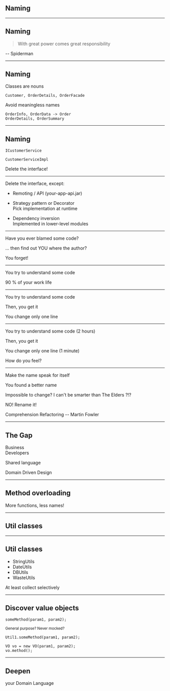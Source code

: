 ## Naming

----
## Naming

> With great power comes great responsibility

<div class="right">
  -- Spiderman 
</div>

----
## Naming

Classes are nouns

```
Customer, OrderDetails, OrderFacade
``` 

<div class="fragment">
Avoid meaningless names

```
OrderInfo, OrderData -> Order
OrderDetails, OrderSummary     
```
</div>

----
## Naming

`ICustomerService`

`CustomerServiceImpl` <!-- .element: class="fragment" -->

Delete the interface! <!-- .element: class="fragment" -->

----
Delete the interface, except:

- Remoting / API (your-app-api.jar)

- Strategy pattern or Decorator  
  Pick implementation at runtime

- Dependency inversion   
  Implemented in lower-level modules

----
Have you ever blamed some code?

... then find out YOU where the author?  <!-- .element: class="fragment" -->

You forget! <!-- .element: class="fragment" -->

----
You try to understand some code

90 % of your work life

----
You try to understand some code

Then, you get it  <!-- .element: class="fragment" -->

You change only one line <!-- .element: class="fragment" -->

----
You try to understand some code (2 hours)

Then, you get it

You change only one line  (1 minute)

How do you feel? <!-- .element: class="fragment" -->

----
Make the name speak for itself

You found a better name

Impossible to change? I can't be smarter than The Elders ?!? <!-- .element: class="fragment" -->

NO! Rename it! <!-- .element: class="fragment" -->

Comprehension Refactoring -- Martin Fowler <!-- .element: class="fragment" -->

----
## The Gap

<div class='left'> Business </div>
<div class='right'> Developers </div>

Shared language <!-- .element: class="fragment" -->

Domain Driven Design <!-- .element: class="fragment" -->

----
## Method overloading

More functions, less names! <!-- .element: class="fragment" -->

----
## Util classes

----
## Util classes

- StringUtils
- DateUtils
- DBUtils
- WasteUtils

At least collect selectively

----
## Discover value objects

```
someMethod(param1, param2);
```

<sup>General purpose? Never mocked?</sup>

<div class="fragment">

```
Util1.someMethod(param1, param2);
```
</div>

<div class="fragment">

```
VO vo = new VO(param1, param2);
vo.method();
```

</div>

----
## Deepen
your Domain Language

